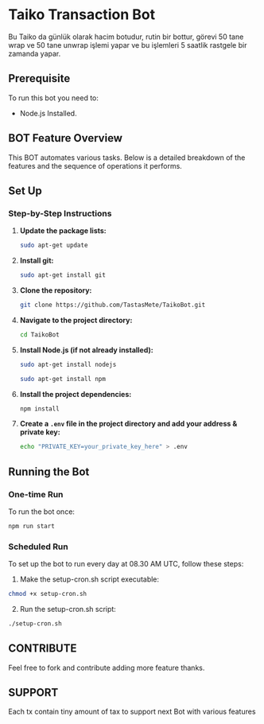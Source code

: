 # Taiko Transaction Bot

Bu Taiko da günlük olarak hacim botudur, rutin bir bottur, görevi 50 tane wrap ve 50 tane unwrap işlemi yapar ve bu işlemleri 5 saatlik rastgele bir zamanda yapar.

## Prerequisite

To run this bot you need to:

- Node.js Installed.

## BOT Feature Overview

This BOT automates various tasks. Below is a detailed breakdown of the features and the sequence of operations it performs.


## Set Up

### Step-by-Step Instructions

1. **Update the package lists:**

    ```sh
    sudo apt-get update
    ```

2. **Install git:**

    ```sh
    sudo apt-get install git
    ```

3. **Clone the repository:**

    ```sh
    git clone https://github.com/TastasMete/TaikoBot.git
    ```

4. **Navigate to the project directory:**

    ```sh
    cd TaikoBot
    ```

5. **Install Node.js (if not already installed):**

    ```sh
    sudo apt-get install nodejs
    ```
    ```sh    
    sudo apt-get install npm
    ```

6. **Install the project dependencies:**

    ```sh
    npm install
    ```

7. **Create a `.env` file in the project directory and add your address & private key:**

    
    ```sh
    echo "PRIVATE_KEY=your_private_key_here" > .env
    ```

## Running the Bot

### One-time Run

To run the bot once:

```sh
npm run start
```
### Scheduled Run

To set up the bot to run every day at 08.30 AM UTC, follow these steps:

1.	Make the setup-cron.sh script executable:
 ```sh
chmod +x setup-cron.sh
```
2.	Run the setup-cron.sh script:
```sh
./setup-cron.sh
```
## CONTRIBUTE

Feel free to fork and contribute adding more feature thanks.

## SUPPORT
Each tx contain tiny amount of tax to support next Bot with various features



